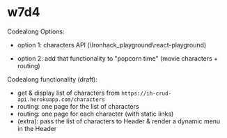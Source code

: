 
# w7d4

<!-- 

Status: draft

Notes:
- Heavy concepts today (esp. lifecycle, useEffect, API calls, etc)
- Students that don't have solid concepts may find it challenging today


-->


Codealong Options:

- option 1: characters API (\Ironhack\_playground\react-playground\)

- option 2: add that functionality to "popcorn time" (movie characters + routing)



Codealong functionality (draft):
- get & display list of characters from `https://ih-crud-api.herokuapp.com/characters`
- routing: one page for the list of characters
- routing: one page for each character (with static links)
- (extra): pass the list of characters to Header & render a dynamic menu in the Header